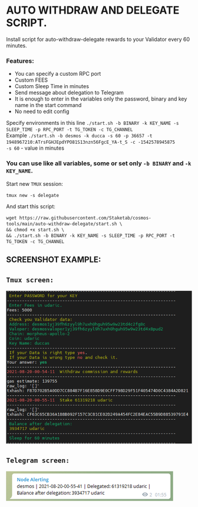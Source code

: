 # AUTO WITHDRAW AND DELEGATE SCRIPT.
Install script for auto-withdraw-delegate rewards to your Validator every 60 minutes.  
### Features:  
- You can specify a custom RPC port
- Custom FEES
- Custom Sleep Time in minutes
- Send message about delegation to Telegram
- It is enough to enter in the variables only the password, binary and key name in the start command
- No need to edit config

Specify environments in this line `./start.sh -b BINARY -k KEY_NAME -s SLEEP_TIME -p RPC_PORT -t TG_TOKEN -c TG_CHANNEL`  
Example `./start.sh -b desmos -k ducca -s 60 -p 36657 -t 1948967210:ATrsFGHJEpdYPO81S13nzn56FgcE_YA-t_S -c -1542578945875`  
`-s 60` - value in minutes  
### You can use like all variables, some or set only `-b BINARY` and `-k KEY_NAME`.

Start new `TMUX` session:
```
tmux new -s delegate
```
And start this script:
```
wget https://raw.githubusercontent.com/Staketab/cosmos-tools/main/auto-withdraw-delegate/start.sh \
&& chmod +x start.sh \
&& ./start.sh -b BINARY -k KEY_NAME -s SLEEP_TIME -p RPC_PORT -t TG_TOKEN -c TG_CHANNEL
```
## SCREENSHOT EXAMPLE: 
## `Tmux screen:`  
![alt_tag](scr/delegate.png)

## `Telegram screen:`  
![alt_tag](scr/tg.png)
